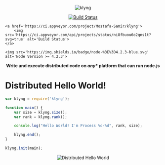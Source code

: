 <p align='center'>
    <img src='https://googledrive.com/host/0BwJ57iK3uPsVUUkzRGJyZ0FEeTg/klyng-logo.png' alt='klyng'>
</p>

<p align='center'>
    <a href='https://travis-ci.org/Mostafa-Samir/klyng'>
        <img src='https://travis-ci.org/Mostafa-Samir/klyng.svg?branch=master' alt='Build Status'>
    </a>

    <a href='https://ci.appveyor.com/project/Mostafa-Samir/klyng'>
        <img src='https://ci.appveyor.com/api/projects/status/ni8fbuou6o2qns1t?svg=true' alt='Build Status'>
    </a>

    <img src='https://img.shields.io/badge/node-%3E%3D4.2.3-blue.svg' alt='Node Version >= 4.2.3'>
</p>

<p align='center'>
    <strong>Write and execute distributed code on <i>any</i>* platform that can run node.js</strong>
</p>

# Distributed Hello World!

```javascript
var klyng = require('klyng');

function main() {
    var size = klyng.size();
    var rank = klyng.rank();

    console.log("Hello World! I'm Process %d-%d", rank, size);

    klyng.end();
}

klyng.init(main);
```
<p align='center'>
    <img src='https://googledrive.com/host/0BwJ57iK3uPsVUUkzRGJyZ0FEeTg/dist-hello.gif' alt='Distributed Hello World'>
</p>
